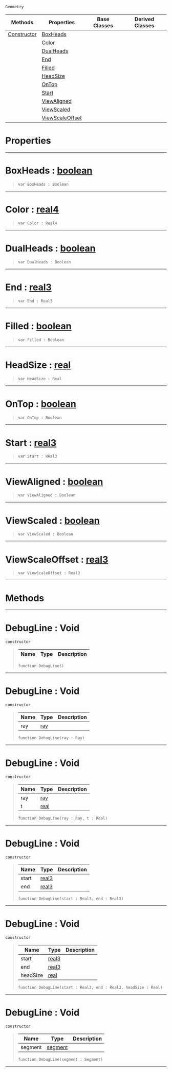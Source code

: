 `Geometry`

|Methods|Properties|Base Classes|Derived Classes|
|---|---|---|---|
|[ Constructor](https://plasmaengine.github.io/PlasmaDocs/Plasma1/C++/code_reference/class_reference/debugline.md#debugline-void)|[ BoxHeads](https://plasmaengine.github.io/PlasmaDocs/Plasma1/C++/code_reference/class_reference/debugline.md#boxheads-plasma-engine-doc)| | |
| |[ Color](https://plasmaengine.github.io/PlasmaDocs/Plasma1/C++/code_reference/class_reference/debugline.md#color-plasma-engine-docume)| | |
| |[ DualHeads](https://plasmaengine.github.io/PlasmaDocs/Plasma1/C++/code_reference/class_reference/debugline.md#dualheads-plasma-engine-do)| | |
| |[ End](https://plasmaengine.github.io/PlasmaDocs/Plasma1/C++/code_reference/class_reference/debugline.md#end-plasma-engine-document)| | |
| |[ Filled](https://plasmaengine.github.io/PlasmaDocs/Plasma1/C++/code_reference/class_reference/debugline.md#filled-plasma-engine-docum)| | |
| |[ HeadSize](https://plasmaengine.github.io/PlasmaDocs/Plasma1/C++/code_reference/class_reference/debugline.md#headsize-plasma-engine-doc)| | |
| |[ OnTop](https://plasmaengine.github.io/PlasmaDocs/Plasma1/C++/code_reference/class_reference/debugline.md#ontop-plasma-engine-docume)| | |
| |[ Start](https://plasmaengine.github.io/PlasmaDocs/Plasma1/C++/code_reference/class_reference/debugline.md#start-plasma-engine-docume)| | |
| |[ ViewAligned](https://plasmaengine.github.io/PlasmaDocs/Plasma1/C++/code_reference/class_reference/debugline.md#viewaligned-plasma-engine)| | |
| |[ ViewScaled](https://plasmaengine.github.io/PlasmaDocs/Plasma1/C++/code_reference/class_reference/debugline.md#viewscaled-plasma-engine-d)| | |
| |[ ViewScaleOffset](https://plasmaengine.github.io/PlasmaDocs/Plasma1/C++/code_reference/class_reference/debugline.md#viewscaleoffset-plasma-eng)| | |


 #  Properties


---  
 #  BoxHeads : [boolean](https://plasmaengine.github.io/PlasmaDocs/Plasma1/C++/code_reference/lightning_base_types/boolean.md)

> 
> ``` lang=cpp, name=Lightning
> var BoxHeads : Boolean


---  
 #  Color : [real4](https://plasmaengine.github.io/PlasmaDocs/Plasma1/C++/code_reference/lightning_base_types/real4.md)

> 
> ``` lang=cpp, name=Lightning
> var Color : Real4


---  
 #  DualHeads : [boolean](https://plasmaengine.github.io/PlasmaDocs/Plasma1/C++/code_reference/lightning_base_types/boolean.md)

> 
> ``` lang=cpp, name=Lightning
> var DualHeads : Boolean


---  
 #  End : [real3](https://plasmaengine.github.io/PlasmaDocs/Plasma1/C++/code_reference/lightning_base_types/real3.md)

> 
> ``` lang=cpp, name=Lightning
> var End : Real3


---  
 #  Filled : [boolean](https://plasmaengine.github.io/PlasmaDocs/Plasma1/C++/code_reference/lightning_base_types/boolean.md)

> 
> ``` lang=cpp, name=Lightning
> var Filled : Boolean


---  
 #  HeadSize : [real](https://plasmaengine.github.io/PlasmaDocs/Plasma1/C++/code_reference/lightning_base_types/real.md)

> 
> ``` lang=cpp, name=Lightning
> var HeadSize : Real


---  
 #  OnTop : [boolean](https://plasmaengine.github.io/PlasmaDocs/Plasma1/C++/code_reference/lightning_base_types/boolean.md)

> 
> ``` lang=cpp, name=Lightning
> var OnTop : Boolean


---  
 #  Start : [real3](https://plasmaengine.github.io/PlasmaDocs/Plasma1/C++/code_reference/lightning_base_types/real3.md)

> 
> ``` lang=cpp, name=Lightning
> var Start : Real3


---  
 #  ViewAligned : [boolean](https://plasmaengine.github.io/PlasmaDocs/Plasma1/C++/code_reference/lightning_base_types/boolean.md)

> 
> ``` lang=cpp, name=Lightning
> var ViewAligned : Boolean


---  
 #  ViewScaled : [boolean](https://plasmaengine.github.io/PlasmaDocs/Plasma1/C++/code_reference/lightning_base_types/boolean.md)

> 
> ``` lang=cpp, name=Lightning
> var ViewScaled : Boolean


---  
 #  ViewScaleOffset : [real3](https://plasmaengine.github.io/PlasmaDocs/Plasma1/C++/code_reference/lightning_base_types/real3.md)

> 
> ``` lang=cpp, name=Lightning
> var ViewScaleOffset : Real3


---  
 #  Methods


---  
 #  DebugLine : Void

 `constructor`

> 
> |Name|Type|Description|
> |---|---|---|
> ``` lang=cpp, name=Lightning
> function DebugLine()
> ``` 


---  
 #  DebugLine : Void

 `constructor`

> 
> |Name|Type|Description|
> |---|---|---|
> |ray|[ray](https://plasmaengine.github.io/PlasmaDocs/Plasma1/C++/code_reference/class_reference/ray.md)| |
> ``` lang=cpp, name=Lightning
> function DebugLine(ray : Ray)
> ``` 


---  
 #  DebugLine : Void

 `constructor`

> 
> |Name|Type|Description|
> |---|---|---|
> |ray|[ray](https://plasmaengine.github.io/PlasmaDocs/Plasma1/C++/code_reference/class_reference/ray.md)| |
> |t|[real](https://plasmaengine.github.io/PlasmaDocs/Plasma1/C++/code_reference/lightning_base_types/real.md)| |
> ``` lang=cpp, name=Lightning
> function DebugLine(ray : Ray, t : Real)
> ``` 


---  
 #  DebugLine : Void

 `constructor`

> 
> |Name|Type|Description|
> |---|---|---|
> |start|[real3](https://plasmaengine.github.io/PlasmaDocs/Plasma1/C++/code_reference/lightning_base_types/real3.md)| |
> |end|[real3](https://plasmaengine.github.io/PlasmaDocs/Plasma1/C++/code_reference/lightning_base_types/real3.md)| |
> ``` lang=cpp, name=Lightning
> function DebugLine(start : Real3, end : Real3)
> ``` 


---  
 #  DebugLine : Void

 `constructor`

> 
> |Name|Type|Description|
> |---|---|---|
> |start|[real3](https://plasmaengine.github.io/PlasmaDocs/Plasma1/C++/code_reference/lightning_base_types/real3.md)| |
> |end|[real3](https://plasmaengine.github.io/PlasmaDocs/Plasma1/C++/code_reference/lightning_base_types/real3.md)| |
> |headSize|[real](https://plasmaengine.github.io/PlasmaDocs/Plasma1/C++/code_reference/lightning_base_types/real.md)| |
> ``` lang=cpp, name=Lightning
> function DebugLine(start : Real3, end : Real3, headSize : Real)
> ``` 


---  
 #  DebugLine : Void

 `constructor`

> 
> |Name|Type|Description|
> |---|---|---|
> |segment|[segment](https://plasmaengine.github.io/PlasmaDocs/Plasma1/C++/code_reference/class_reference/segment.md)| |
> ``` lang=cpp, name=Lightning
> function DebugLine(segment : Segment)
> ``` 


---  
 

 